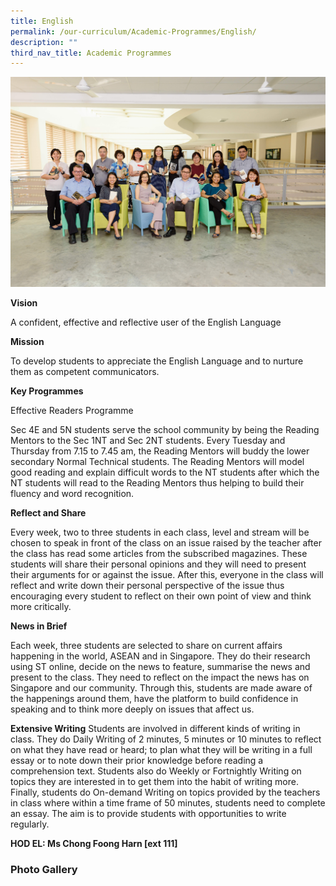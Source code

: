 ```yaml
---
title: English
permalink: /our-curriculum/Academic-Programmes/English/
description: ""
third_nav_title: Academic Programmes
---
```

![](/images/Our%20Curriculum/Academic%20Programmes/English/E1.jpg)

**Vision** 

A confident, effective and reflective user of the English Language 

  

****Mission**** 

To develop students to appreciate the English Language and to nurture them as competent communicators. 

  

**Key Programmes** 

  

Effective Readers Programme 

Sec 4E and 5N students serve the school community by being the Reading Mentors to the Sec 1NT and Sec 2NT students. Every Tuesday and Thursday from 7.15 to 7.45 am, the Reading Mentors will buddy the lower secondary Normal Technical students. The Reading Mentors will model good reading and explain difficult words to the NT students after which the NT students will read to the Reading Mentors thus helping to build their fluency and word recognition. 

  

****Reflect and Share**** 

Every week, two to three students in each class, level and stream will be chosen to speak in front of the class on an issue raised by the teacher after the class has read some articles from the subscribed magazines. These students will share their personal opinions and they will need to present their arguments for or against the issue. After this, everyone in the class will reflect and write down their personal perspective of the issue thus encouraging every student to reflect on their own point of view and think more critically. 

  

****News in Brief**** 

Each week, three students are selected to share on current affairs happening in the world, ASEAN and in Singapore. They do their research using ST online, decide on the news to feature, summarise the news and present to the class. They need to reflect on the impact the news has on Singapore and our community. Through this, students are made aware of the happenings around them, have the platform to build confidence in speaking and to think more deeply on issues that affect us.

****Extensive Writing**** Students are involved in different kinds of writing in class. They do Daily Writing of 2 minutes, 5 minutes or 10 minutes to reflect on what they have read or heard; to plan what they will be writing in a full essay or to note down their prior knowledge before reading a comprehension text. Students also do Weekly or Fortnightly Writing on topics they are interested in to get them into the habit of writing more. Finally, students do On-demand Writing on topics provided by the teachers in class where within a time frame of 50 minutes, students need to complete an essay. The aim is to provide students with opportunities to write regularly. 


**HOD EL: Ms Chong Foong Harn \[ext 111\]**

### **Photo Gallery**


